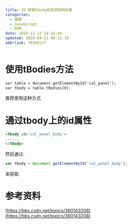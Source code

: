 ```yaml
---
title: JS 获取tbody标签的DOM对象
categories: 
  - 编程
  - JavaScript
  - DOM
date: 2019-12-12 14:24:44
updated: 2020-04-11 09:21:19
abbrlink: 70388ccf
---
```

# 使用tBodies方法
```html
var table = document.getElementById('cal_panel');
var tbody = table.tBodies[0];
```
推荐使用这种方式.
# 通过tbody上的id属性
```html
<tbody id='cal_panel_body'>
......
</tbody>
```
然后通过:
```javascript
var tbody = document.getElementById('cal_panel_body');
```
来获取.
# 参考资料
[https://bbs.csdn.net/topics/360143208](https://bbs.csdn.net/topics/360143208)
